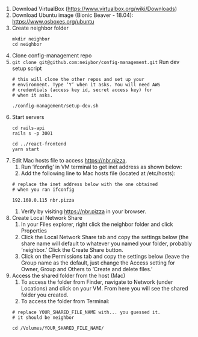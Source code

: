 <!-- TITLE: Mac Setup -->
<!-- SUBTITLE: Mac setup instructions -->

1. Download VirtualBox (https://www.virtualbox.org/wiki/Downloads)
1. Download Ubuntu image (Bionic Beaver - 18.04): https://www.osboxes.org/ubuntu
1. Create neighbor folder
	```
	mkdir neighbor
	cd neighbor
	```
1. Clone config-management repo
1. `git clone git@github.com:neiybor/config-management.git`
	Run dev setup script
	```
	# this will clone the other repos and set up your
	# environment. Type ‘Y’ when it asks. You will need AWS
	# credentials (access key id, secret access key) for
	# when it asks.
	
	./config-management/setup-dev.sh
	```
1. Start servers
	```
	cd rails-api
	rails s -p 3001
	
	cd ../react-frontend
	yarn start
	```
1. Edit Mac hosts file to access https://nbr.pizza.
	1. Run ‘ifconfig’ in VM terminal to get inet address as shown below:
	1. Add the following line to Mac hosts file (located at /etc/hosts): 
	```
	# replace the inet address below with the one obtained 
	# when you ran ifconfig
	
	192.168.0.115 nbr.pizza
	```
	1. Verify by visiting https://nbr.pizza in your browser.
1. Create Local Network Share
	1. In your Files explorer, right click the neighbor folder and click Properties 
	1. Click the Local Network Share tab and copy the settings below (the share name will default to whatever you named your folder, probably ‘neighbor.’ Click the Create Share button.
	1. Click on the Permissions tab and copy the settings below (leave the Group name as the default, just change the Access setting for Owner, Group and Others to ‘Create and delete files.’
1. Access the shared folder from the host (Mac)
	1. To access the folder from Finder, navigate to Network (under Locations) and click on your VM. From here you will see the shared folder you created. 
	1. To access the folder from Terminal:
	```
	# replace YOUR_SHARED_FILE_NAME with... you guessed it.
	# it should be neighbor
	
	cd /Volumes/YOUR_SHARED_FILE_NAME/
	```